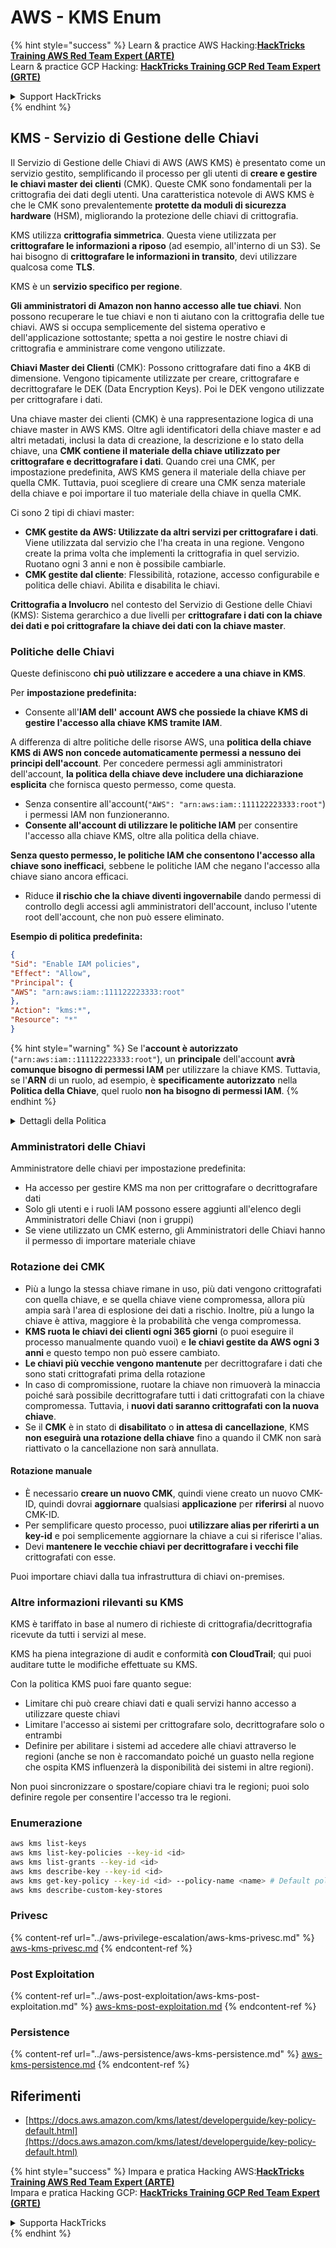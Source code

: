 # AWS - KMS Enum

{% hint style="success" %}
Learn & practice AWS Hacking:<img src="../../../.gitbook/assets/image (1) (1) (1).png" alt="" data-size="line">[**HackTricks Training AWS Red Team Expert (ARTE)**](https://training.hacktricks.xyz/courses/arte)<img src="../../../.gitbook/assets/image (1) (1) (1).png" alt="" data-size="line">\
Learn & practice GCP Hacking: <img src="../../../.gitbook/assets/image (2).png" alt="" data-size="line">[**HackTricks Training GCP Red Team Expert (GRTE)**<img src="../../../.gitbook/assets/image (2).png" alt="" data-size="line">](https://training.hacktricks.xyz/courses/grte)

<details>

<summary>Support HackTricks</summary>

* Check the [**subscription plans**](https://github.com/sponsors/carlospolop)!
* **Join the** 💬 [**Discord group**](https://discord.gg/hRep4RUj7f) or the [**telegram group**](https://t.me/peass) or **follow** us on **Twitter** 🐦 [**@hacktricks\_live**](https://twitter.com/hacktricks_live)**.**
* **Share hacking tricks by submitting PRs to the** [**HackTricks**](https://github.com/carlospolop/hacktricks) and [**HackTricks Cloud**](https://github.com/carlospolop/hacktricks-cloud) github repos.

</details>
{% endhint %}

## KMS - Servizio di Gestione delle Chiavi

Il Servizio di Gestione delle Chiavi di AWS (AWS KMS) è presentato come un servizio gestito, semplificando il processo per gli utenti di **creare e gestire le chiavi master dei clienti** (CMK). Queste CMK sono fondamentali per la crittografia dei dati degli utenti. Una caratteristica notevole di AWS KMS è che le CMK sono prevalentemente **protette da moduli di sicurezza hardware** (HSM), migliorando la protezione delle chiavi di crittografia.

KMS utilizza **crittografia simmetrica**. Questa viene utilizzata per **crittografare le informazioni a riposo** (ad esempio, all'interno di un S3). Se hai bisogno di **crittografare le informazioni in transito**, devi utilizzare qualcosa come **TLS**.

KMS è un **servizio specifico per regione**.

**Gli amministratori di Amazon non hanno accesso alle tue chiavi**. Non possono recuperare le tue chiavi e non ti aiutano con la crittografia delle tue chiavi. AWS si occupa semplicemente del sistema operativo e dell'applicazione sottostante; spetta a noi gestire le nostre chiavi di crittografia e amministrare come vengono utilizzate.

**Chiavi Master dei Clienti** (CMK): Possono crittografare dati fino a 4KB di dimensione. Vengono tipicamente utilizzate per creare, crittografare e decrittografare le DEK (Data Encryption Keys). Poi le DEK vengono utilizzate per crittografare i dati.

Una chiave master dei clienti (CMK) è una rappresentazione logica di una chiave master in AWS KMS. Oltre agli identificatori della chiave master e ad altri metadati, inclusi la data di creazione, la descrizione e lo stato della chiave, una **CMK contiene il materiale della chiave utilizzato per crittografare e decrittografare i dati**. Quando crei una CMK, per impostazione predefinita, AWS KMS genera il materiale della chiave per quella CMK. Tuttavia, puoi scegliere di creare una CMK senza materiale della chiave e poi importare il tuo materiale della chiave in quella CMK.

Ci sono 2 tipi di chiavi master:

* **CMK gestite da AWS: Utilizzate da altri servizi per crittografare i dati**. Viene utilizzata dal servizio che l'ha creata in una regione. Vengono create la prima volta che implementi la crittografia in quel servizio. Ruotano ogni 3 anni e non è possibile cambiarle.
* **CMK gestite dal cliente**: Flessibilità, rotazione, accesso configurabile e politica delle chiavi. Abilita e disabilita le chiavi.

**Crittografia a Involucro** nel contesto del Servizio di Gestione delle Chiavi (KMS): Sistema gerarchico a due livelli per **crittografare i dati con la chiave dei dati e poi crittografare la chiave dei dati con la chiave master**.

### Politiche delle Chiavi

Queste definiscono **chi può utilizzare e accedere a una chiave in KMS**.

Per **impostazione predefinita:**

*   Consente all'**IAM dell'** **account AWS che possiede la chiave KMS di gestire l'accesso alla chiave KMS tramite IAM**.

A differenza di altre politiche delle risorse AWS, una **politica della chiave KMS di AWS non concede automaticamente permessi a nessuno dei principi dell'account**. Per concedere permessi agli amministratori dell'account, **la politica della chiave deve includere una dichiarazione esplicita** che fornisca questo permesso, come questa.

* Senza consentire all'account(`"AWS": "arn:aws:iam::111122223333:root"`) i permessi IAM non funzioneranno.
*   **Consente all'account di utilizzare le politiche IAM** per consentire l'accesso alla chiave KMS, oltre alla politica della chiave.

**Senza questo permesso, le politiche IAM che consentono l'accesso alla chiave sono inefficaci**, sebbene le politiche IAM che negano l'accesso alla chiave siano ancora efficaci.
* Riduce **il rischio che la chiave diventi ingovernabile** dando permessi di controllo degli accessi agli amministratori dell'account, incluso l'utente root dell'account, che non può essere eliminato.

**Esempio di politica predefinita:**
```json
{
"Sid": "Enable IAM policies",
"Effect": "Allow",
"Principal": {
"AWS": "arn:aws:iam::111122223333:root"
},
"Action": "kms:*",
"Resource": "*"
}
```
{% hint style="warning" %}
Se l'**account è autorizzato** (`"arn:aws:iam::111122223333:root"`), un **principale** dell'account **avrà comunque bisogno di permessi IAM** per utilizzare la chiave KMS. Tuttavia, se l'**ARN** di un ruolo, ad esempio, è **specificamente autorizzato** nella **Politica della Chiave**, quel ruolo **non ha bisogno di permessi IAM**.
{% endhint %}

<details>

<summary>Dettagli della Politica</summary>

Proprietà di una politica:

* Documento basato su JSON
* Risorsa --> Risorse interessate (può essere "\*")
* Azione --> kms:Encrypt, kms:Decrypt, kms:CreateGrant ... (permessi)
* Effetto --> Consenti/Nega
* Principale --> arn interessato
* Condizioni (opzionale) --> Condizione per concedere i permessi

Concessioni:

* Consente di delegare i propri permessi a un altro principale AWS all'interno del proprio account AWS. È necessario crearli utilizzando le API AWS KMS. Può essere indicato l'identificatore CMK, il principale beneficiario e il livello richiesto di operazione (Decrypt, Encrypt, GenerateDataKey...)
* Dopo che la concessione è stata creata, vengono emessi un GrantToken e un GrantID

**Accesso**:

* Tramite **politica della chiave** -- Se esiste, questa ha **precedenza** sulla politica IAM
* Tramite **politica IAM**
* Tramite **concessioni**

</details>

### Amministratori delle Chiavi

Amministratore delle chiavi per impostazione predefinita:

* Ha accesso per gestire KMS ma non per crittografare o decrittografare dati
* Solo gli utenti e i ruoli IAM possono essere aggiunti all'elenco degli Amministratori delle Chiavi (non i gruppi)
* Se viene utilizzato un CMK esterno, gli Amministratori delle Chiavi hanno il permesso di importare materiale chiave

### Rotazione dei CMK

* Più a lungo la stessa chiave rimane in uso, più dati vengono crittografati con quella chiave, e se quella chiave viene compromessa, allora più ampia sarà l'area di esplosione dei dati a rischio. Inoltre, più a lungo la chiave è attiva, maggiore è la probabilità che venga compromessa.
* **KMS ruota le chiavi dei clienti ogni 365 giorni** (o puoi eseguire il processo manualmente quando vuoi) e **le chiavi gestite da AWS ogni 3 anni** e questo tempo non può essere cambiato.
* **Le chiavi più vecchie vengono mantenute** per decrittografare i dati che sono stati crittografati prima della rotazione
* In caso di compromissione, ruotare la chiave non rimuoverà la minaccia poiché sarà possibile decrittografare tutti i dati crittografati con la chiave compromessa. Tuttavia, i **nuovi dati saranno crittografati con la nuova chiave**.
* Se il **CMK** è in stato di **disabilitato** o **in attesa di** **cancellazione**, KMS **non eseguirà una rotazione della chiave** fino a quando il CMK non sarà riattivato o la cancellazione non sarà annullata.

#### Rotazione manuale

* È necessario **creare un nuovo CMK**, quindi viene creato un nuovo CMK-ID, quindi dovrai **aggiornare** qualsiasi **applicazione** per **riferirsi** al nuovo CMK-ID.
* Per semplificare questo processo, puoi **utilizzare alias per riferirti a un key-id** e poi semplicemente aggiornare la chiave a cui si riferisce l'alias.
* Devi **mantenere le vecchie chiavi per decrittografare i vecchi file** crittografati con esse.

Puoi importare chiavi dalla tua infrastruttura di chiavi on-premises.

### Altre informazioni rilevanti su KMS

KMS è tariffato in base al numero di richieste di crittografia/decrittografia ricevute da tutti i servizi al mese.

KMS ha piena integrazione di audit e conformità **con CloudTrail**; qui puoi auditare tutte le modifiche effettuate su KMS.

Con la politica KMS puoi fare quanto segue:

* Limitare chi può creare chiavi dati e quali servizi hanno accesso a utilizzare queste chiavi
* Limitare l'accesso ai sistemi per crittografare solo, decrittografare solo o entrambi
* Definire per abilitare i sistemi ad accedere alle chiavi attraverso le regioni (anche se non è raccomandato poiché un guasto nella regione che ospita KMS influenzerà la disponibilità dei sistemi in altre regioni).

Non puoi sincronizzare o spostare/copiare chiavi tra le regioni; puoi solo definire regole per consentire l'accesso tra le regioni.

### Enumerazione
```bash
aws kms list-keys
aws kms list-key-policies --key-id <id>
aws kms list-grants --key-id <id>
aws kms describe-key --key-id <id>
aws kms get-key-policy --key-id <id> --policy-name <name> # Default policy name is "default"
aws kms describe-custom-key-stores
```
### Privesc

{% content-ref url="../aws-privilege-escalation/aws-kms-privesc.md" %}
[aws-kms-privesc.md](../aws-privilege-escalation/aws-kms-privesc.md)
{% endcontent-ref %}

### Post Exploitation

{% content-ref url="../aws-post-exploitation/aws-kms-post-exploitation.md" %}
[aws-kms-post-exploitation.md](../aws-post-exploitation/aws-kms-post-exploitation.md)
{% endcontent-ref %}

### Persistence

{% content-ref url="../aws-persistence/aws-kms-persistence.md" %}
[aws-kms-persistence.md](../aws-persistence/aws-kms-persistence.md)
{% endcontent-ref %}

## Riferimenti

* [https://docs.aws.amazon.com/kms/latest/developerguide/key-policy-default.html](https://docs.aws.amazon.com/kms/latest/developerguide/key-policy-default.html)

{% hint style="success" %}
Impara e pratica Hacking AWS:<img src="../../../.gitbook/assets/image (1) (1) (1).png" alt="" data-size="line">[**HackTricks Training AWS Red Team Expert (ARTE)**](https://training.hacktricks.xyz/courses/arte)<img src="../../../.gitbook/assets/image (1) (1) (1).png" alt="" data-size="line">\
Impara e pratica Hacking GCP: <img src="../../../.gitbook/assets/image (2).png" alt="" data-size="line">[**HackTricks Training GCP Red Team Expert (GRTE)**<img src="../../../.gitbook/assets/image (2).png" alt="" data-size="line">](https://training.hacktricks.xyz/courses/grte)

<details>

<summary>Supporta HackTricks</summary>

* Controlla i [**piani di abbonamento**](https://github.com/sponsors/carlospolop)!
* **Unisciti al** 💬 [**gruppo Discord**](https://discord.gg/hRep4RUj7f) o al [**gruppo telegram**](https://t.me/peass) o **seguici** su **Twitter** 🐦 [**@hacktricks\_live**](https://twitter.com/hacktricks_live)**.**
* **Condividi trucchi di hacking inviando PR ai** [**HackTricks**](https://github.com/carlospolop/hacktricks) e [**HackTricks Cloud**](https://github.com/carlospolop/hacktricks-cloud) repos su github.

</details>
{% endhint %}
